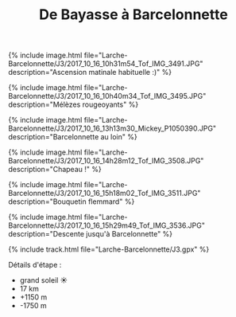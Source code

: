 ﻿---
title: "De Bayasse à Barcelonnette"
permalink: /Larche-Barcelonnette/J3/
sidebar:
  nav: "larche_barcelonnette"
enable_tracks: true
---

{% include image.html file="Larche-Barcelonnette/J3/2017_10_16_10h31m54_Tof_IMG_3491.JPG" description="Ascension matinale habituelle :)" %}

{% include image.html file="Larche-Barcelonnette/J3/2017_10_16_10h40m34_Tof_IMG_3495.JPG" description="Mélèzes rougeoyants" %}

{% include image.html file="Larche-Barcelonnette/J3/2017_10_16_13h13m30_Mickey_P1050390.JPG" description="Barcelonnette au loin" %}

{% include image.html file="Larche-Barcelonnette/J3/2017_10_16_14h28m12_Tof_IMG_3508.JPG" description="Chapeau !" %}

{% include image.html file="Larche-Barcelonnette/J3/2017_10_16_15h18m02_Tof_IMG_3511.JPG" description="Bouquetin flemmard" %}

{% include image.html file="Larche-Barcelonnette/J3/2017_10_16_15h29m49_Tof_IMG_3536.JPG" description="Descente jusqu'à Barcelonnette" %}

{% include track.html file="Larche-Barcelonnette/J3.gpx" %}

Détails d'étape :
* grand soleil :sunny:
* 17 km
* +1150 m
* -1750 m
